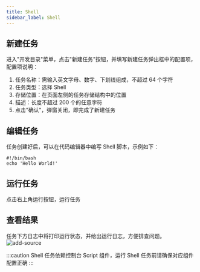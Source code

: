 ```yaml
---
title: Shell
sidebar_label: Shell
---
```


## 新建任务

进入"开发目录"菜单，点击"新建任务"按钮，并填写新建任务弹出框中的配置项，配置项说明：

1. 任务名称：需输入英文字母、数字、下划线组成，不超过 64 个字符
2. 任务类型：选择 Shell
3. 存储位置：在页面左侧的任务存储结构中的位置
4. 描述：长度不超过 200 个的任意字符
5. 点击"确认"，弹窗关闭，即完成了新建任务

## 编辑任务

任务创建好后，可以在代码编辑器中编写 Shell 脚本，示例如下：

```shell
#!/bin/bash
echo 'Hello World!'
```

## 运行任务

点击右上角运行按钮，运行任务

## 查看结果

任务下方日志中将打印运行状态，并给出运行日志，方便排查问题。
![add-source](/img/readme/shell-log.png)

:::caution
Shell 任务依赖控制台 Script 组件，运行 Shell 任务前请确保对应组件配置正确
:::